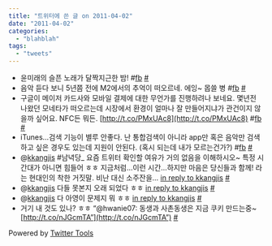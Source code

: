 ```yaml
---
title: "트위터에 쓴 글 on 2011-04-02"
date: "2011-04-02"
categories: 
  - "blahblah"
tags: 
  - "tweets"
---
```


- 윤미래의 슬픈 노래가 달짝지근한 밤! #[fb](http://search.twitter.com/search?q=%23fb) [#](http://twitter.com/blurblah/statuses/52381915289878528)
- 음악 듣다 보니 5년쯤 전에 M2에서의 추억이 떠오르네. 에잉~ 몹쓸 병 #[fb](http://search.twitter.com/search?q=%23fb) [#](http://twitter.com/blurblah/statuses/52382864536379393)
- 구글이 메이저 카드사와 모바일 결제에 대한 무언가를 진행하려나 보네요. 몇년전 나왔던 모네타가 떠오르는데 시장에서 환경이 얼마나 잘 만들어지냐가 관건이지 않을까 싶어요. NFC든 뭐든. [http://t.co/PMxUAc8](http://t.co/PMxUAc8) #[fb](http://search.twitter.com/search?q=%23fb) [#](http://twitter.com/blurblah/statuses/52518195789180928)
- iTunes...검색 기능이 별루 안좋다. 난 통합검색이 아니라 app만 혹은 음악만 검색하고 싶은 경우도 있는데 지원이 안된다. (혹시 되는데 내가 모르는건가?) #[fb](http://search.twitter.com/search?q=%23fb) [#](http://twitter.com/blurblah/statuses/52548294366343169)
- @[kkangjis](http://twitter.com/kkangjis) #남녁당\_ 요즘 트위터 확인할 여유가 거의 없음을 이해하시오~ 특정 시간대가 아니면 힘들어 ㅎㅎ 지금처럼...이런 시간...하지만 마음은 당신들과 함께! 라는 현대인의 착한 거짓말. 비난 대신 소주잔을... [in reply to kkangjis](http://twitter.com/kkangjis/statuses/52625163526746112) [#](http://twitter.com/blurblah/statuses/52744880434319360)
- @[kkangjis](http://twitter.com/kkangjis) 다들 못본지 오래 되었다 ㅎㅎ [in reply to kkangjis](http://twitter.com/kkangjis/statuses/52751520386654210) [#](http://twitter.com/blurblah/statuses/52752440252039168)
- @[kkangjis](http://twitter.com/kkangjis) 다 아영이 문제지 뭐 ㅎㅎ [in reply to kkangjis](http://twitter.com/kkangjis/statuses/52753570436628480) [#](http://twitter.com/blurblah/statuses/52758160892633088)
- 거기 내 것도 있나? ㅎㅎ “@hwanie07: 동생과 사촌동생은 지금 쿠키 만드는중~ [http://t.co/nJGcmTA”](http://t.co/nJGcmTA”) [#](http://twitter.com/blurblah/statuses/54146822138114048)

Powered by [Twitter Tools](http://alexking.org/projects/wordpress)

